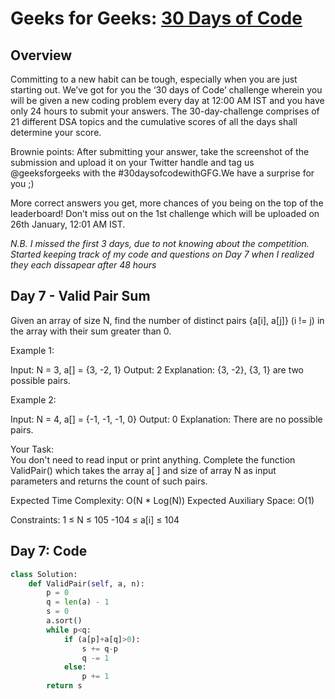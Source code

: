 # Geeks for Geeks: [30 Days of Code](https://practice.geeksforgeeks.org/courses/30-days-of-code)

## Overview

Committing to a new habit can be tough, especially when you are just starting out. We’ve got for you the ‘30 days of Code’ challenge wherein you will be given a new coding problem every day at 12:00 AM IST and you have only 24 hours to submit your answers. The 30-day-challenge comprises of 21 different DSA topics and the cumulative scores of all the days shall determine your score.

Brownie points: After submitting your answer, take the screenshot of the submission and upload it on your Twitter handle and tag us @geeksforgeeks with the #30daysofcodewithGFG.We have a surprise for you ;)

More correct answers you get, more chances of you being on the top of the leaderboard! Don’t miss out on the 1st challenge which will be uploaded on 26th January, 12:01 AM IST.

_N.B. I missed the first 3 days, due to not knowing about the competition. Started keeping track of my code and questions on Day 7 when I realized they each dissapear after 48 hours_

## Day 7 - Valid Pair Sum

Given an array of size N, find the number of distinct pairs {a[i], a[j]} (i != j) in the array with their sum greater than 0.

Example 1:

Input: N = 3, a[] = {3, -2, 1}
Output: 2
Explanation: {3, -2}, {3, 1} are two 
possible pairs.

Example 2:

Input: N = 4, a[] = {-1, -1, -1, 0}
Output: 0
Explanation: There are no possible pairs.

Your Task:  
You don't need to read input or print anything. Complete the function ValidPair() which takes the array a[ ] and size of array N as input parameters and returns the count of such pairs.

Expected Time Complexity: O(N * Log(N))
Expected Auxiliary Space: O(1)

Constraints:
1 ≤ N ≤ 105 
-104  ≤ a[i] ≤ 104


## Day 7: Code
```python
class Solution:
    def ValidPair(self, a, n): 
    	p = 0 
    	q = len(a) - 1
    	s = 0
    	a.sort()
    	while p<q:
	        if (a[p]+a[q]>0):
    	        s += q-p
    	        q -= 1
    	    else:
    	        p += 1
        return s
  ```
